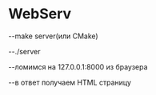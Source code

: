 # WebServ
--make server(или CMake)

--./server

--ломимся на 127.0.0.1:8000 из браузера

--в ответ получаем HTML страницу

